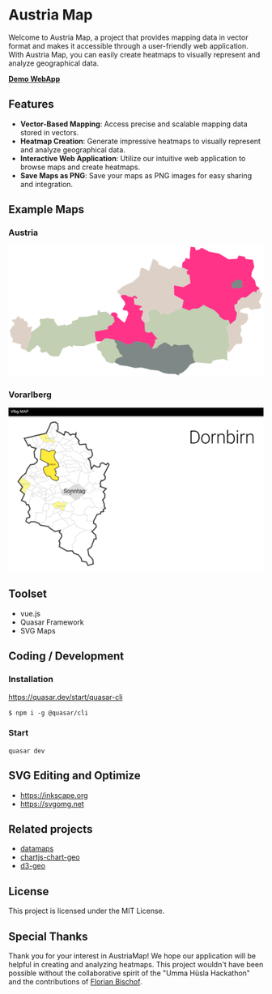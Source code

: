 # Austria Map
Welcome to Austria Map, a project that provides mapping data in vector format and makes it accessible through a user-friendly web application.
With Austria Map, you can easily create heatmaps to visually represent and analyze geographical data.

**[Demo WebApp](https://tinohager.github.io/AustriaMap/)**

## Features

- **Vector-Based Mapping**: Access precise and scalable mapping data stored in vectors.
- **Heatmap Creation**: Generate impressive heatmaps to visually represent and analyze geographical data.
- **Interactive Web Application**: Utilize our intuitive web application to browse maps and create heatmaps.
- **Save Maps as PNG**: Save your maps as PNG images for easy sharing and integration.

## Example Maps

### Austria
![Austria Map](doc/austria_map.svg)

### Vorarlberg
![Vorarlberg Map](doc/preview.png)

## Toolset
- vue.js
- Quasar Framework
- SVG Maps

## Coding / Development

### Installation
https://quasar.dev/start/quasar-cli
```
$ npm i -g @quasar/cli
```

### Start
```
quasar dev
```

## SVG Editing and Optimize
- https://inkscape.org
- https://svgomg.net

## Related projects
- [datamaps](https://github.com/markmarkoh/datamaps)
- [chartjs-chart-geo](https://github.com/sgratzl/chartjs-chart-geo)
- [d3-geo](https://github.com/d3/d3-geo)

## License
This project is licensed under the MIT License.

## Special Thanks
Thank you for your interest in AustriaMap! We hope our application will be helpful in creating and analyzing heatmaps.
This project wouldn't have been possible without the collaborative spirit of the "Umma Hüsla Hackathon" and the contributions of [Florian Bischof](https://github.com/Falke-Design).
